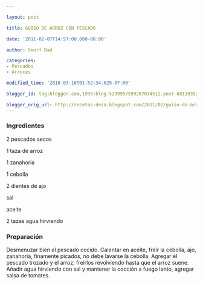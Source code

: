 ```yaml
---

layout: post

title: GUISO DE ARROZ CON PESCADO

date: '2011-02-07T14:57:00.000-08:00'

author: Smurf Dad

categories:
- Pescados
- Arroces

modified_time: '2016-03-16T01:52:34.629-07:00'

blogger_id: tag:blogger.com,1999:blog-5299957599287034512.post-6811035231591606339

blogger_orig_url: http://recetas-desa.blogspot.com/2011/02/guiso-de-arroz-con-pescado.html
---
```


<h3>Ingredientes</h3>

2 pescados secos

1 taza de arroz

1 zanahoria

1 cebolla

2 dientes de ajo

sal

aceite

2 tazas agua hirviendo

<h3>Preparación</h3>

Desmenuzar bien el pescado cocido. Calentar en aceite, freír la cebolla, ajo, zanahoria, finamente picados, no debe lavarse la cebolla. Agregar el pescado trozado y el arroz, freírlos revolviendo hasta que el arroz suene. Añadir agua hirviendo con sal y mantener la cocción a fuego lento, agregar salsa de tomates.